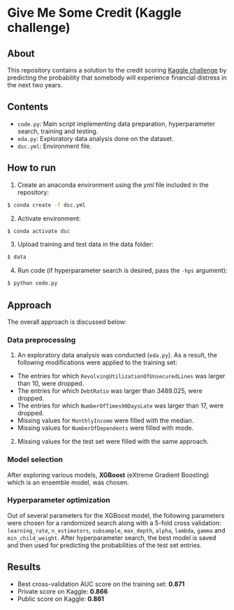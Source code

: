 # Give Me Some Credit (Kaggle challenge)

## About
This repository contains a solution to the credit scoring [Kaggle challenge](https://www.kaggle.com/c/GiveMeSomeCredit/overview) by predicting the probability that somebody will experience financial distress in the next two years.

## Contents

* `code.py`: Main script implementing data preparation, hyperparameter search, training and testing.
* `eda.py`: Exploratory data analysis done on the dataset.
* `dsc.yml`: Environment file.

## How to run
1. Create an anaconda environment using the *yml* file included in the repository:
```Bash
$ conda create -f dsc.yml
```
2. Activate environment: 
```Bash
$ conda activate dsc
```
3. Upload training and test data in the data folder: 
```Bash
$ data
```
4. Run code (if hyperparameter search is desired, pass the `-hps` argument):
```Bash
$ python code.py
```

## Approach
The overall approach is discussed below:

### Data preprocessing
1. An exploratory data analysis was conducted (`eda.py`). As a result, the following modifications were applied to the training set:
  * The entries for which `RevolvingUtilizationOfUnsecuredLines` was larger than 10, were dropped.
  * The entries for which `DebtRatio` was larger than 3489.025, were dropped.
  * The entries for which `NumberOfTimes90DaysLate` was larger than 17, were dropped.
  * Missing values for `MonthlyIncome` were filled with the median.
  * Missing values for `NumberOfDependents` were filled with mode.

2. Missing values for the test set were filled with the same approach.

### Model selection 
After exploring various models, **XGBoost** (eXtreme Gradient Boosting) which is an ensemble model, was chosen.

### Hyperparameter optimization
Out of several parameters for the XGBoost model, the following parameters were chosen for a randomized search along with a 5-fold cross validation: `learning_rate`, `n_estimators`, `subsample`, `max_depth`, `alpha`, `lambda`, `gamma` and `min_child_weight`. After hyperparameter search, the best model is saved and then used for predicting the probabilities of the test set entries.

## Results
* Best cross-validation AUC score on the training set: **0.871**
* Private score on Kaggle: **0.866**
* Public score on Kaggle: **0.861**
